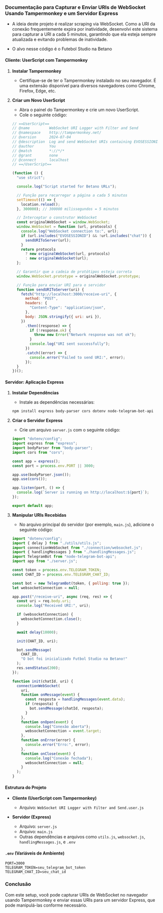 ### Documentação para Capturar e Enviar URIs de WebSocket Usando Tampermonkey e um Servidor Express

- A ideia deste projeto é realizar scraping via WebSocket. Como a URI da conexão frequentemente expira por inatividade, desenvolvi este sistema para capturar a URI a cada 5 minutos, garantindo que ela esteja sempre atualizada e evitando problemas de inatividade.

- O alvo nesse código é o Futebol Studio na Betano

#### Cliente: UserScript com Tampermonkey

1. **Instalar Tampermonkey**

   - Certifique-se de ter o Tampermonkey instalado no seu navegador. É uma extensão disponível para diversos navegadores como Chrome, Firefox, Edge, etc.

2. **Criar um Novo UserScript**

   - Abra o painel do Tampermonkey e crie um novo UserScript.
   - Cole o seguinte código:

   ```javascript
   // ==UserScript==
   // @name         WebSocket URI Logger with Filter and Send
   // @namespace    http://tampermonkey.net/
   // @version      2024-07-04
   // @description  Log and send WebSocket URIs containing EVOSESSIONID for Betano URLs
   // @author       You
   // @match        *://*/*
   // @grant        none
   // @connect      localhost
   // ==/UserScript==

   (function () {
     "use strict";

     console.log("Script started for Betano URLs");

     // Função para recarregar a página a cada 5 minutos
     setTimeout(() => {
       location.reload();
     }, 300000); // 300000 milissegundos = 5 minutos

     // Interceptar o construtor WebSocket
     const originalWebSocket = window.WebSocket;
     window.WebSocket = function (url, protocols) {
       console.log("WebSocket connection to:", url);
       if (url.includes("EVOSESSIONID") && !url.includes("chat")) {
         sendURIToServer(url);
       }
       return protocols
         ? new originalWebSocket(url, protocols)
         : new originalWebSocket(url);
     };

     // Garantir que a cadeia de protótipos esteja correta
     window.WebSocket.prototype = originalWebSocket.prototype;

     // Função para enviar URI para o servidor
     function sendURIToServer(uri) {
       fetch("http://localhost:3000/receive-uri", {
         method: "POST",
         headers: {
           "Content-Type": "application/json",
         },
         body: JSON.stringify({ uri: uri }),
       })
         .then((response) => {
           if (!response.ok) {
             throw new Error("Network response was not ok");
           }
           console.log("URI sent successfully");
         })
         .catch((error) => {
           console.error("Failed to send URI:", error);
         });
     }
   })();
   ```

#### Servidor: Aplicação Express

1. **Instalar Dependências**

   - Instale as dependências necessárias:

   ```sh
   npm install express body-parser cors dotenv node-telegram-bot-api
   ```

2. **Criar o Servidor Express**

   - Crie um arquivo `server.js` com o seguinte código:

   ```javascript
   import "dotenv/config";
   import express from "express";
   import bodyParser from "body-parser";
   import cors from "cors";

   const app = express();
   const port = process.env.PORT || 3000;

   app.use(bodyParser.json());
   app.use(cors());

   app.listen(port, () => {
     console.log(`Server is running on http://localhost:${port}`);
   });

   export default app;
   ```

3. **Manipular URIs Recebidas**

   - No arquivo principal do servidor (por exemplo, `main.js`), adicione o seguinte código:

   ```javascript
   import "dotenv/config";
   import { delay } from "./utils/utils.js";
   import connectionWebSocket from "./connection/websocket.js";
   import { handlingMessages } from "./handlingMessages.js";
   import TelegramBot from "node-telegram-bot-api";
   import app from "./server.js";

   const token = process.env.TELEGRAM_TOKEN;
   const CHAT_ID = process.env.TELEGRAM_CHAT_ID;

   const bot = new TelegramBot(token, { polling: true });
   let websocketConnection = null;

   app.post("/receive-uri", async (req, res) => {
     const uri = req.body.uri;
     console.log("Received URI:", uri);

     if (websocketConnection) {
       websocketConnection.close();
     }

     await delay(10000);

     init(CHAT_ID, uri);

     bot.sendMessage(
       CHAT_ID,
       "O bot foi inicializado Futbol Studio na Betano!"
     );
     res.sendStatus(200);
   });

   function init(chatId, uri) {
     connectionWebSocket(
       uri,
       function onMessage(event) {
         const resposta = handlingMessages(event.data);
         if (resposta) {
           bot.sendMessage(chatId, resposta);
         }
       },
       function onOpen(event) {
         console.log("Conexão aberta");
         websocketConnection = event.target;
       },
       function onError(error) {
         console.error("Erro:", error);
       },
       function onClose(event) {
         console.log("Conexão fechada");
         websocketConnection = null;
       }
     );
   }
   ```

#### Estrutura do Projeto

- **Cliente (UserScript com Tampermonkey)**

  - Arquivo: `WebSocket URI Logger with Filter and Send.user.js`

- **Servidor (Express)**
  - Arquivo: `server.js`
  - Arquivo: `main.js`
  - Outras dependências e arquivos como `utils.js`, `websocket.js`, `handlingMessages.js`, e `.env`

#### `.env` (Variáveis de Ambiente)

```plaintext
PORT=3000
TELEGRAM_TOKEN=seu_telegram_bot_token
TELEGRAM_CHAT_ID=seu_chat_id
```

### Conclusão

Com este setup, você pode capturar URIs de WebSocket no navegador usando Tampermonkey e enviar essas URIs para um servidor Express, que pode manipulá-las conforme necessário.
